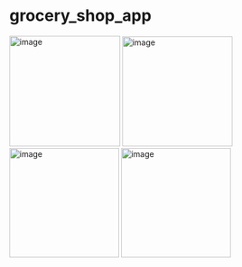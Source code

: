 # grocery_shop_app
<img width="196" alt="image" src="https://user-images.githubusercontent.com/114337820/210926861-2ca23f84-7f93-45a9-ab74-8c9e30f6ac66.png">

<img width="195" alt="image" src="https://user-images.githubusercontent.com/114337820/210926902-9edc4652-43b4-4706-9921-2bf927dd4adb.png">

<img width="194" alt="image" src="https://user-images.githubusercontent.com/114337820/210927012-216a69c5-83da-4ca1-ba65-a5a4fa667125.png">


<img width="194" alt="image" src="https://user-images.githubusercontent.com/114337820/210926972-bef439b9-a7c2-4e18-b317-deaa776c2c82.png">
